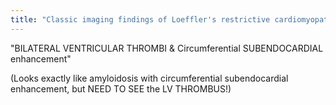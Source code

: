 ```yaml
---
title: "Classic imaging findings of Loeffler's restrictive cardiomyopathy (eosinophilic)?"
---
```

&quot;BILATERAL VENTRICULAR THROMBI &amp; Circumferential SUBENDOCARDIAL enhancement&quot;

(Looks exactly like amyloidosis with circumferential subendocardial enhancement, but NEED TO SEE the LV THROMBUS!)

